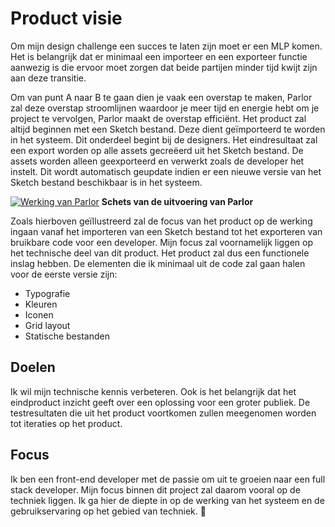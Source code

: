 # Product visie

Om mijn design challenge een succes te laten zijn moet er een MLP komen. Het is belangrijk dat er minimaal een importeer en een exporteer functie aanwezig is die ervoor moet zorgen dat beide partijen minder tijd kwijt zijn aan deze transitie.

Om van punt A naar B te gaan dien je vaak een overstap te maken, Parlor zal deze overstap stroomlijnen waardoor je meer tijd en energie hebt om je project te vervolgen, Parlor maakt de overstap efficiënt. Het product zal altijd beginnen met een Sketch bestand. Deze dient geïmporteerd te worden in het systeem. Dit onderdeel begint bij de designers. Het eindresultaat zal een export worden op alle assets gecreëerd uit het Sketch bestand. De assets worden alleen geexporteerd en verwerkt zoals de developer het instelt. Dit wordt automatisch geupdate indien er een nieuwe versie van het Sketch bestand beschikbaar is in het systeem.

<a href="/Werking_parlor_v2.png" target="_blank">![Werking van Parlor](/Werking_parlor_v2.png)</a>
**Schets van de uitvoering van Parlor**

Zoals hierboven geïllustreerd zal de focus van het product op de werking ingaan vanaf het importeren van een Sketch bestand tot het exporteren van bruikbare code voor een developer. Mijn focus zal voornamelijk liggen op het technische deel van dit product. Het product zal dus een functionele inslag hebben. De elementen die ik minimaal uit de code zal gaan halen voor de eerste versie zijn:

- Typografie
- Kleuren
- Iconen
- Grid layout
- Statische bestanden

## Doelen

Ik wil mijn technische kennis verbeteren. Ook is het belangrijk dat het eindproduct inzicht geeft over een oplossing voor een groter publiek. De testresultaten die uit het product voortkomen zullen meegenomen worden tot iteraties op het product.

## Focus
Ik ben een front-end developer met de passie om uit te groeien naar een full stack developer. Mijn focus binnen dit project zal daarom vooral op de techniek liggen. Ik ga hier de diepte in op de werking van het systeem en de gebruikservaring op het gebied van techniek.

